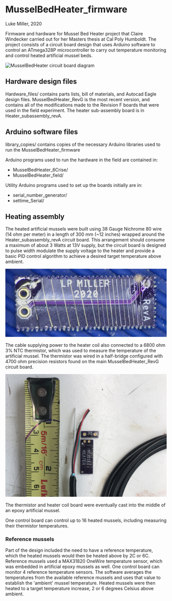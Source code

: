 # MusselBedHeater_firmware
Luke Miller, 2020

 Firmware and hardware for Mussel Bed Heater project that Claire Windecker carried out 
 for her Masters thesis at Cal Poly Humboldt. The project consists of a circuit board 
 design that uses Arduino software to control an ATmega328P microcontroller to carry out 
 temperature monitoring and control heated artificial mussel beds. 
 
![MusselBedHeater circuit board diagram](./Pictures/MusselBedHeater_board_diagram-01.png)

## Hardware design files 

Hardware_files/ contains parts lists, bill of materials, and Autocad Eagle design files. MusselBedHeater_RevG is the
most recent version, and contains all of the modifications made to the Revision F boards that were used 
in the field experiment. The heater sub-assembly board is in Heater_subassembly_revA.


## Arduino software files 

library_copies/ contains copies of the necessary Arduino libraries used to run the MusselBedHeater_firmware

Arduino programs used to run the hardware in the field are contained in:
* MusselBedHeater_6Crise/
* MusselBedHeater_field/

Utility Arduino programs used to set up the boards initially are in:
* serial_number_generator/
* settime_Serial/



## Heating assembly 

The heated artificial mussels were built using 38 Gauge Nichrome 80 wire (14 ohm per meter) in a 
length of 300 mm (~12 inches) wrapped around the Heater_subassembly_revA circuit board. This arrangement
should consume a maximum of about 3 Watts at 13V supply, but the circuit board is designed to pulse width
modulate the supply voltage to the heater and provide a basic PID control algorithm to achieve a desired 
target temperature above ambient. 

![Subassembly board](./Pictures/Heater_board_closeup_38Gauge_Nichrome80.jpg)

The cable supplying power to the heater coil also connected to a 6800 ohm 3% NTC thermistor, which was
used to measure the temperature of the artificial mussel. The thermistor was wired in a half-bridge
configured with 4700 ohm precision resistors found on the main MusselBedHeater_RevG circuit board.

![Thermistor and heater coil board](./Pictures/Heater_prep.jpg)

The thermistor and heater coil board were eventually cast into the middle of an epoxy artificial mussel. 

One control board can control up to 16 heated mussels, including measuring their thermistor temperatures.

### Reference mussels

Part of the design included the need to have a reference temperature, which the heated mussels would then 
be heated above by 2C or 6C. Reference mussels used a MAX31820 OneWire temperature sensor, which was 
embedded in artificial epoxy mussels as well. One control board can monitor 4 reference temperature sensors. 
The software averages the temperatures from the available reference mussels and uses that value to establish
the 'ambient' mussel temperature. Heated mussels were then heated to a target temperature increase, 2 or 6 degrees
Celsius above ambient. 